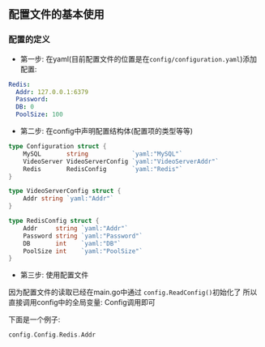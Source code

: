 ## 配置文件的基本使用

### 配置的定义

* 第一步: 在yaml(目前配置文件的位置是在`config/configuration.yaml`)添加配置:
```yaml
Redis:
  Addr: 127.0.0.1:6379
  Password:
  DB: 0
  PoolSize: 100
```

* 第二步: 在config中声明配置结构体(配置项的类型等等)

```go
type Configuration struct {
	MySQL       string            `yaml:"MySQL"`
	VideoServer VideoServerConfig `yaml:"VideoServerAddr"`
	Redis       RedisConfig       `yaml:"Redis"`
}

type VideoServerConfig struct {
    Addr string `yaml:"Addr"`
}

type RedisConfig struct {
	Addr     string `yaml:"Addr"`
	Password string `yaml:"Password"`
	DB       int    `yaml:"DB"`
	PoolSize int    `yaml:"PoolSize"`
}
```

* 第三步: 使用配置文件

因为配置文件的读取已经在main.go中通过
`config.ReadConfig()`初始化了
所以直接调用config中的全局变量: Config调用即可

下面是一个例子:
```go
config.Config.Redis.Addr
```